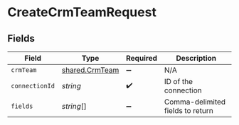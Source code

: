 # CreateCrmTeamRequest


## Fields

| Field                                            | Type                                             | Required                                         | Description                                      |
| ------------------------------------------------ | ------------------------------------------------ | ------------------------------------------------ | ------------------------------------------------ |
| `crmTeam`                                        | [shared.CrmTeam](../../models/shared/crmteam.md) | :heavy_minus_sign:                               | N/A                                              |
| `connectionId`                                   | *string*                                         | :heavy_check_mark:                               | ID of the connection                             |
| `fields`                                         | *string*[]                                       | :heavy_minus_sign:                               | Comma-delimited fields to return                 |